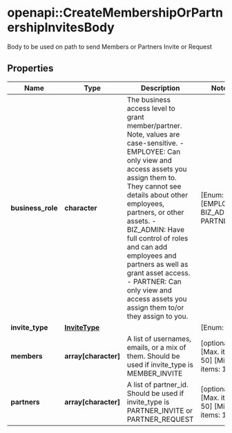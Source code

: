 # openapi::CreateMembershipOrPartnershipInvitesBody

Body to be used on path to send Members or Partners Invite or Request

## Properties
Name | Type | Description | Notes
------------ | ------------- | ------------- | -------------
**business_role** | **character** | The business access level to grant member/partner. Note, values are case-sensitive. - EMPLOYEE: Can only view and access assets you assign them to. They cannot see details about other employees, partners, or other assets. - BIZ_ADMIN: Have full control of roles and can add employees and partners as well as grant asset access. - PARTNER: Can only view and access assets you assign them to/or they assign to you. | [Enum: [EMPLOYEE, BIZ_ADMIN, PARTNER]] 
**invite_type** | [**InviteType**](InviteType.md) |  | [Enum: ] 
**members** | **array[character]** | A list of usernames, emails, or a mix of them. Should be used if invite_type is MEMBER_INVITE | [optional] [Max. items: 50] [Min. items: 1] 
**partners** | **array[character]** | A list of partner_id. Should be used if invite_type is PARTNER_INVITE or PARTNER_REQUEST | [optional] [Max. items: 50] [Min. items: 1] 


